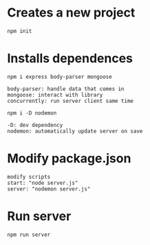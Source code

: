 # Creates a new project
```
npm init
```

# Installs dependences
```
npm i express body-parser mongoose 

body-parser: handle data that comes in
mongoose: interact with library
concurrently: run server client same time
```
```
npm i -D nodemon

-D: dev dependency
nodemon: automatically update server on save
```
# Modify package.json
```
modify scripts
start: "node server.js"
server: "nodemon server.js"
```

# Run server
```
npm run server
```